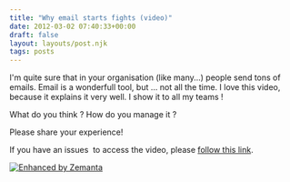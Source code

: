 ```yaml
---
title: "Why email starts fights (video)"
date: 2012-03-02 07:40:33+00:00
draft: false
layout: layouts/post.njk
tags: posts
---
```


I'm quite sure that in your organisation (like many...) people send tons of emails.
Email is a wonderfull tool, but ... not all the time.
I love this video, because it explains it very well.
I show it to all my teams !



What do you think ? How do you manage it ?

Please share your experience!



If you have an issues  to access the video, please [follow this link](http://www.techrepublic.com/videos/whiteboard/why-email-starts-fights/241106).


[![Enhanced by Zemanta](http://img.zemanta.com/zemified_a.png?x-id=4237832e-eb37-4f88-99c8-0986c869cbf9)
](http://www.zemanta.com/)
